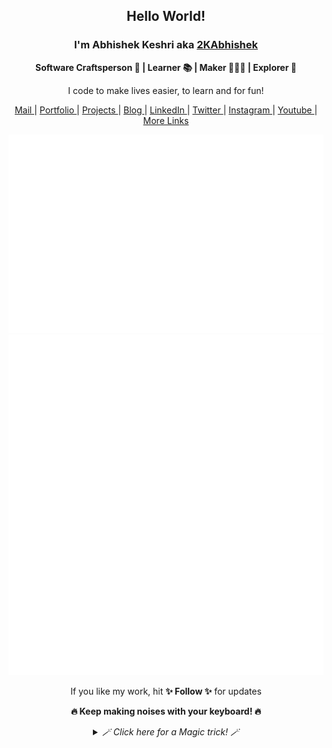 <div align="center">
  <h2> Hello World! </h2>
   <h3> I'm Abhishek Keshri aka <a href="https://2kabhishek.github.io" target="_blank">2KAbhishek </a> </h3>
   <p> <b>  Software Craftsperson 💼 | Learner 📚 | Maker 👨🏻‍💻 | Explorer 🔎 </b> </p>
   <p> I code to make lives easier, to learn and for fun! </p>
<a href="mailto:iam2kabhishek@gmail.com" target="_blank">Mail </a>
| <a href="https://2kabhishek.github.io" target="_blank">Portfolio </a>
| <a href="https://2kabhishek.github.io/projects" target="_blank">Projects </a>
| <a href="https://2kabhishek.github.io/blog" target="_blank">Blog </a>
| <a href="https://linkedin.com/in/2kabhishek" target="_blank">LinkedIn </a>
| <a href="https://twitter.com/2kabhishek" target="_blank">Twitter </a>
| <a href="https://www.instagram.com/iam2kabhishek" target="_blank">Instagram </a>
| <a href="https://www.youtube.com/2kabhishek" target="_blank">Youtube </a>
| <a href="https://2kabhishek.github.io/links" target="_blank">More Links </a>

![Metrics](assets/gen/metrics.svg) ![Tweets](assets/gen/tweets.svg)

  <p> If you like my work, hit <b>✨ Follow ✨</b> for updates </p>
  <p> <b> 🔥 Keep making noises with your keyboard! 🔥 </b></p>

  <details>
    <summary><i> 🪄 Click here for a Magic trick! 🪄 </i></summary>
    <br>
      Aha! I tricked you into clicking 😋
    <br><br>
      Now can you hit the <b>✨ Follow ✨</b> button too please 🫣
  </details>
</div>
